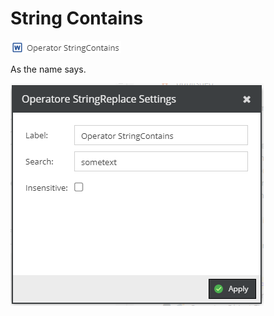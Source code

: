 # String Contains

![Setting](../../../img/gridconfig/operator_stringcontains_symbol.png)

As the name says.

![Sample](../../../img/gridconfig/operator_stringcontains_sample.png)





